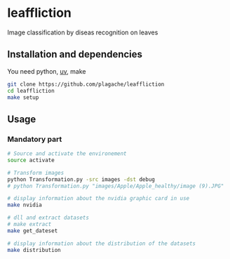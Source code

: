 # leaffliction
Image classification  by diseas recognition on leaves

## Installation and dependencies
You need python, [uv](https://github.com/astral-sh/uv?tab=readme-ov-file#uv), make
```bash
git clone https://github.com/plagache/leaffliction
cd leaffliction
make setup
```

## Usage

### Mandatory part

```sh
# Source and activate the environement
source activate
```

```sh
# Transform images
python Transformation.py -src images -dst debug
# python Transformation.py "images/Apple/Apple_healthy/image (9).JPG"
```

```bash
# display information about the nvidia graphic card in use
make nvidia

# dll and extract datasets
# make extract
make get_dateset

# display information about the distribution of the datasets
make distribution
```
